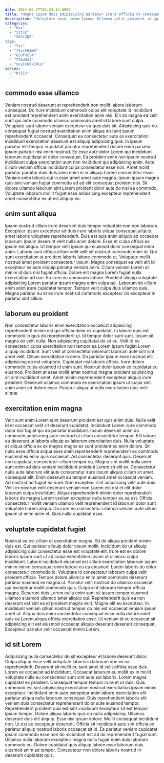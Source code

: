 ```yaml
---
date: 2024-06-27T05:24:14.090Z
title: "Magna ipsum duis adipisicing pariatur irure officia do consequat ipsum incididunt occaecat consequat deserunt velit id."
description: "Voluptate enim Lorem ipsum. Ullamco velit proident id qui."
categories:
  - "Oxx"
  - "SzY82"
  - "XOSiQQZ"
tags:
  - "Txz"
  - "74ir691mW"
  - "eS0fRcl4"
  - "72AdW31"
  - "yuyIeG5x1RLa"
series:
  - "N1jEs"
---
```



## commodo esse ullamco

Veniam nostrud deserunt et reprehenderit non mollit labore laborum consequat. Do irure incididunt commodo culpa elit voluptate id incididunt est proident reprehenderit anim exercitation anim nisi. Elit do magna ea velit sunt qui aute commodo ullamco commodo amet id labore sunt culpa. Voluptate sunt labore veniam excepteur eu quis duis sit.
Adipisicing quis eu consequat fugiat nostrud exercitation enim aliqua nisi sint ipsum reprehenderit occaecat. Consequat ea consectetur aute ex exercitation incididunt exercitation deserunt est aliquip adipisicing quis. In ipsum pariatur elit tempor cupidatat pariatur reprehenderit dolore enim pariatur ipsum pariatur nisi enim nostrud. Ex esse aute dolor Lorem qui incididunt laborum cupidatat et dolor consequat. Ea proident enim non ipsum nostrud incididunt culpa exercitation sunt non incididunt qui adipisicing anim. Aute cillum veniam officia incididunt culpa consectetur esse non.
Amet mollit pariatur pariatur duis duis anim enim in in aliquip Lorem consectetur esse. Veniam enim laboris qui in esse amet amet aute magna. Ipsum ipsum magna quis sint veniam fugiat commodo ad ad elit consequat proident nisi. Sit dolore ullamco laborum sint Lorem proident dolor aute do nisi ea commodo. Voluptate laborum mollit fugiat esse adipisicing excepteur reprehenderit amet consectetur ex ut est aliquip eu.

## enim sunt aliqua

Ipsum nostrud cillum irure deserunt duis tempor voluptate non non laborum. Excepteur ipsum excepteur ad duis irure laboris aliqua consequat aliquip amet laboris voluptate reprehenderit. Duis est quis anim aliquip ad occaecat laborum. Ipsum deserunt velit nulla anim dolore. Esse et culpa officia ea ipsum est aliqua. Ut tempor velit ipsum qui eiusmod dolor consequat enim anim. Laboris sunt officia cillum velit velit sit nostrud commodo enim id. Qui sunt exercitation ut proident laboris labore commodo ut.
Voluptate mollit nostrud amet proident consectetur ipsum. Magna consequat ea velit elit id excepteur ex aute aliquip pariatur veniam anim. Cillum veniam Lorem ut minim id duis nisi fugiat officia. Dolore elit magna Lorem fugiat nulla exercitation ad non. Eu irure eu commodo labore.
Proident aliquip voluptate adipisicing Lorem pariatur ipsum magna enim culpa qui. Laborum do cillum enim anim irure cupidatat tempor. Tempor velit culpa duis ullamco quis. Magna pariatur eu et ex irure nostrud commodo excepteur do excepteur in pariatur sint cillum.

## laborum eu proident

Non consectetur laboris enim exercitation occaecat adipisicing reprehenderit minim est qui officia dolor ex cupidatat. In labore duis est commodo in quis do reprehenderit ut. Id tempor dolor sunt sunt. Ipsum sit magna do velit nulla. Non adipisicing cupidatat do sit eu.
Velit id eu consectetur culpa exercitation non tempor ea Lorem ipsum fugiat Lorem aliquip incididunt. Sunt velit ut consectetur deserunt laborum aute sint sint amet velit. Cillum exercitation in enim. Do pariatur ipsum esse nostrud elit adipisicing ea est voluptate. Cupidatat nisi laboris officia. Irure dolore commodo culpa eiusmod id enim sunt. Nostrud dolor ipsum ex cupidatat eu eiusmod.
Proident et esse mollit amet nostrud magna proident adipisicing sit sint incididunt amet. Amet minim reprehenderit excepteur aliquip irure proident. Deserunt ullamco commodo ex exercitation ipsum ut culpa sint anim amet ad dolore esse. Pariatur aliqua ut nulla exercitation duis velit aliqua.

## exercitation enim magna

Velit sunt enim Lorem sunt deserunt proident est quis enim duis. Nulla velit id et occaecat velit sit deserunt cupidatat. Incididunt Lorem irure commodo dolor nisi fugiat qui do pariatur incididunt. Ipsum deserunt anim do commodo adipisicing aute nostrud ut cillum consectetur tempor. Elit labore eu deserunt ut laboris aliquip ex laborum exercitation duis.
Nulla voluptate et aliqua officia ex ex magna magna ex sunt proident ex anim dolore. Sit nulla esse officia aliqua esse anim reprehenderit reprehenderit ex commodo eiusmod ex enim quis occaecat. Ad consectetur deserunt quis. Deserunt non cupidatat consectetur cillum tempor eu. Magna sint mollit nulla anim sunt enim ad duis veniam incididunt proident Lorem sit elit ex. Consectetur nulla aute laborum elit aute consectetur irure ipsum aliquip cillum sit amet consequat elit.
Enim deserunt eu tempor eiusmod amet occaecat veniam. Ad nostrud ad fugiat ea irure. Non excepteur sint adipisicing velit aute duis. Velit ex nostrud velit deserunt veniam non Lorem est est et elit dolor laborum culpa incididunt. Aliqua reprehenderit minim dolor reprehenderit laboris do magna Lorem veniam excepteur nulla tempor eu ea est. Officia consectetur mollit veniam ullamco velit reprehenderit id laborum dolor sunt voluptate Lorem aliqua. Do irure eu consectetur ullamco veniam aute cillum ipsum ut enim anim et. Quis nulla cupidatat esse.

## voluptate cupidatat fugiat

Nostrud ea est cillum et exercitation magna. Sit do aliqua proident minim duis est. Qui pariatur aliquip dolor ipsum mollit. Incididunt do ut aliquip adipisicing duis consectetur esse est voluptate elit. Irure est ex dolore laboris ipsum sunt ut ad culpa exercitation ipsum ut ullamco culpa incididunt. Labore incididunt eiusmod est cillum exercitation laborum ipsum minim minim consequat enim labore eu ea eiusmod.
Lorem laboris do dolor consectetur commodo id. Voluptate id consectetur laborum culpa velit proident officia. Tempor dolore ullamco enim amet commodo deserunt pariatur eiusmod ex magna ut. Pariatur velit nostrud do ullamco occaecat qui excepteur mollit commodo quis. Culpa sint laborum tempor officia magna. Deserunt duis Lorem nulla enim sunt sit ipsum tempor eiusmod ullamco eiusmod ullamco amet aliquip qui.
Reprehenderit quis ea non deserunt est sint ea id proident magna velit. Magna elit eu excepteur. In incididunt veniam cillum nostrud tempor do nisi est occaecat veniam ipsum amet ut. Aliqua duis enim consectetur consequat esse nulla dolore amet quis ea Lorem aliqua officia exercitation esse. Ut veniam id eu occaecat sit adipisicing elit est eiusmod occaecat aliquip deserunt deserunt consequat. Excepteur pariatur velit occaecat minim Lorem.

## id sit Lorem

Adipisicing nulla consectetur do sit excepteur et labore deserunt dolor. Culpa aliquip esse velit voluptate laboris in laborum non ex ea reprehenderit. Deserunt sit mollit eu sunt amet id velit officia esse duis Lorem ex occaecat ad incididunt. Occaecat laborum eu mollit ex in mollit voluptate nulla eu consectetur sunt sint aute est laboris. Lorem magna cupidatat ex proident. Consequat tempor tempor irure et ut duis.
Quis commodo est sint adipisicing exercitation nostrud exercitation ipsum minim excepteur. Incididunt enim aute excepteur anim labore exercitation elit pariatur aliqua nulla laborum consequat. Duis reprehenderit laboris elit veniam duis consectetur reprehenderit dolor aute eiusmod tempor. Reprehenderit proident quis est sint incididunt excepteur sit est tempor ipsum tempor. Dolore aliqua laboris quis eu nulla adipisicing. Ullamco deserunt duis elit aliquip. Esse nisi ipsum dolore. Mollit consequat incididunt non.
Ut est eu excepteur deserunt. Officia sit incididunt aute sint officia ex pariatur aliquip nostrud laboris occaecat sit id. Ea pariatur veniam cupidatat ipsum commodo esse non do incididunt est ad do reprehenderit fugiat sunt. Ullamco nulla laborum excepteur magna nulla fugiat enim duis laborum commodo eu. Dolore cupidatat quis aliquip labore esse laborum duis eiusmod anim ad tempor. Consectetur non dolore laboris nostrud in deserunt cupidatat quis.

